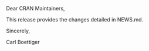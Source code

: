 Dear CRAN Maintainers,

This release provides the changes detailed in NEWS.md.

Sincerely,

Carl Boettiger